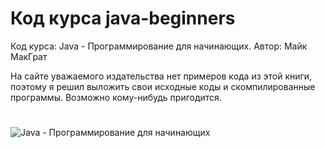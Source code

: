 # Код курса java-beginners
Код курса: Java - Программирование для начинающих. Автор: Майк МакГрат

На сайте уважаемого издательства нет примеров кода из этой книги, поэтому я решил выложить свои исходные коды и скомпилированные программы. Возможно кому-нибудь пригодится.
#
![Java - Программирование для начинающих](https://github.com/olegbukatchuk/java-beginners/blob/master/img/image.jpg)
